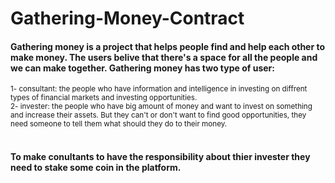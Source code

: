 # Gathering-Money-Contract

<h4><b>
Gathering money is a project that helps people find and help each other to make money. The users belive that there's a space for all the people and we can make together.
Gathering money has two type of user:
</b></h4>
<small>
1- consultant: the people who have information and intelligence in investing on diffrent types of financial markets and investing opportunities.<br />
2- invester: the people who have big amount of money and want to invest on something and increase their assets. But they can't or don't want to find good opportunities, they need someone to tell them what should they do to their money.
</small>
<br />
<br />
<h4><b>
To make conultants to have the responsibility about thier invester they need to stake some coin in the platform.
</b></h4>
<br />
